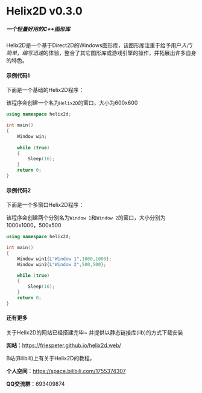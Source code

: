 # Helix2D v0.3.0
##### 一个轻量好用的C++图形库

Helix2D是一个基于Direct2D的Windows图形库，该图形库注重于给予用户*入门简单*，*编写迅速*的体验，整合了其它图形库或游戏引擎的操作，并拓展出许多自身的特色。

#### 示例代码1

下面是一个基础的Helix2D程序：

该程序会创建一个名为`Helix2D`的窗口，大小为600x600
```C++
using namespace helix2d;

int main()
{
    Window win;
    
    while (true)
    {
        Sleep(16);
    }
    return 0;
}

```


#### 示例代码2

下面是一个多窗口Helix2D程序：

该程序会创建两个分别名为`Window 1`和`Window 2`的窗口，大小分别为1000x1000，500x500
```C++
using namespace helix2d;

int main()
{
    Window win1{L"Window 1",1000,1000};
    Window win2{L"Window 2",500,500};

    while (true)
    {
        Sleep(16);
    }
    return 0;
}
```

#### 还有更多

关于Helix2D的网站已经搭建完毕~ 并提供以静态链接库(lib)的方式下载安装

**网站**：https://friespeter.github.io/helix2d.web/

B站(Bilibili)上有关于Helix2D的教程，

**个人空间**：https://space.bilibili.com/1755374307

**QQ交流群**：693409874